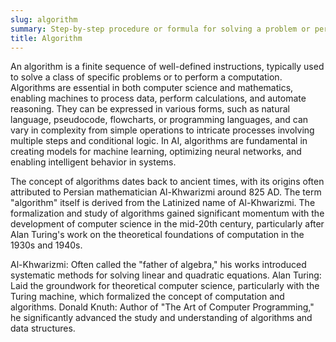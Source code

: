```yaml
---
slug: algorithm
summary: Step-by-step procedure or formula for solving a problem or performing a task.
title: Algorithm
---
```


An algorithm is a finite sequence of well-defined instructions, typically used to solve a class of specific problems or to perform a computation. Algorithms are essential in both computer science and mathematics, enabling machines to process data, perform calculations, and automate reasoning. They can be expressed in various forms, such as natural language, pseudocode, flowcharts, or programming languages, and can vary in complexity from simple operations to intricate processes involving multiple steps and conditional logic. In AI, algorithms are fundamental in creating models for machine learning, optimizing neural networks, and enabling intelligent behavior in systems.

The concept of algorithms dates back to ancient times, with its origins often attributed to Persian mathematician Al-Khwarizmi around 825 AD. The term "algorithm" itself is derived from the Latinized name of Al-Khwarizmi. The formalization and study of algorithms gained significant momentum with the development of computer science in the mid-20th century, particularly after Alan Turing's work on the theoretical foundations of computation in the 1930s and 1940s.

Al-Khwarizmi: Often called the "father of algebra," his works introduced systematic methods for solving linear and quadratic equations. Alan Turing: Laid the groundwork for theoretical computer science, particularly with the Turing machine, which formalized the concept of computation and algorithms. Donald Knuth: Author of "The Art of Computer Programming," he significantly advanced the study and understanding of algorithms and data structures.

